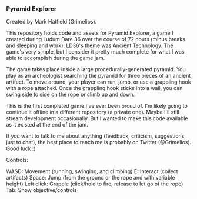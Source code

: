 ### Pyramid Explorer ###

Created by Mark Hatfield (Grimelios).

This repository holds code and assets for Pyramid Explorer, a game I created during Ludum Dare 36 over the course of 72 hours (minus breaks and sleeping and work). LD36's theme was Ancient Technology. The game's very simple, but I consider it pretty much complete for what I was able to accomplish during the game jam.

The game takes place inside a large procedurally-generated pyramid. You play as an archeologist searching the pyramid for three pieces of an ancient artifact. To move around, your player can run, jump, or use a grappling hook with a rope attached. Once the grappling hook sticks into a wall, you can swing side to side on the rope or climb up and down.

This is the first completed game I've ever been proud of. I'm likely going to continue it offline in a different repository (a private one). Maybe I'll still stream development occasionally. But I wanted to make this code available as it existed at the end of the jam.

If you want to talk to me about anything (feedback, criticism, suggestions, just to chat), the best place to reach me is probably on Twitter (@Grimelios). Good luck :)

Controls:

WASD: Movement (running, swinging, and climbing)
E: Interact (collect artifacts)
Space: Jump (from the ground or the rope and with variable height)
Left click: Grapple (click/hold to fire, release to let go of the rope)
Tab: Show objective/controls